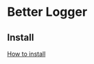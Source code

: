 # Better Logger

## Install
[How to install](https://github.com/uurha/BetterPluginCollection/wiki/How-to-install)
